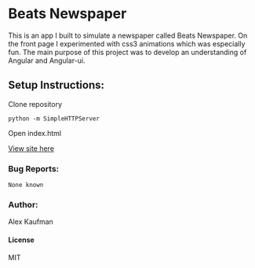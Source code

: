 # Beats Newspaper
This is an app I built to simulate a newspaper called Beats Newspaper.  On the front
page I experimented with css3 animations which was especially fun.  The main purpose
of this project was to develop an understanding of Angular and Angular-ui.  
## Setup Instructions:

Clone repository
```
python -m SimpleHTTPServer

```
Open index.html

[View site here](http://alexkaufman06.github.io/newspaper/)

### Bug Reports:
```
None known
```
### Author:
Alex Kaufman
#### License
MIT
